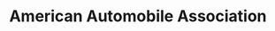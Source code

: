 ---
title: "American Automobile Association"
url: /toledo/american-automobile-association/
shop: travel agency
---